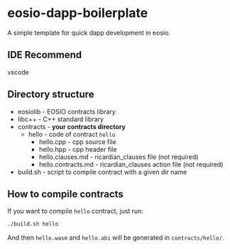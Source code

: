 # eosio-dapp-boilerplate
A simple template for quick dapp development in eosio.

## IDE Recommend
vscode

## Directory structure
- eosiolib - EOSIO contracts library
- libc++ - C++ standard library
- contracts - **your contracts directory**
    - hello - code of contract `hello`
        - hello.cpp - cpp source file
        - hello.hpp - cpp header file
        - hello.clauses.md - ricardian_clauses file (not required)
        - hello.contracts.md - ricardian_clauses action file (not required)
- build.sh - script to compile contract with a given dir name

## How to compile contracts
If you want to compile `hello` contract, just run:
```bash
./build.sh hello
```

And then `hello.wasm` and `hello.abi` will be generated in `contracts/hello/`.